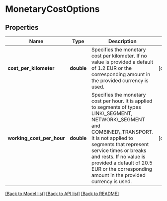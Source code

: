 # MonetaryCostOptions

## Properties
Name | Type | Description | Notes
------------ | ------------- | ------------- | -------------
**cost_per_kilometer** | **double** | Specifies the monetary cost per kilometer.    If no value is provided a default of 1.2 EUR or the corresponding amount in the provided currency is used. | [optional] 
**working_cost_per_hour** | **double** | Specifies the monetary cost per hour. It is applied to segments of types LINK\\_SEGMENT, NETWORK\\_SEGMENT and COMBINED\\_TRANSPORT. It is not applied to segments that represent service times or breaks and rests.    If no value is provided a default of 20.5 EUR or the corresponding amount in the provided currency is used. | [optional] 

[[Back to Model list]](../../README.md#documentation-for-models) [[Back to API list]](../../README.md#documentation-for-api-endpoints) [[Back to README]](../../README.md)

